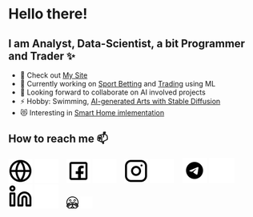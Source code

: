# Hello there!

## I am Analyst, Data-Scientist, a bit Programmer and Trader ✨

- 🔭 Check out [My Site][website]
- 🌱 Currently working on [Sport Betting](https://frants.site/ml_sport) and [Trading](https://frants.site/trade4me) using ML
- 👯 Looking forward to collaborate on AI involved projects
- ⚡ Hobby: Swimming, [AI-generated Arts with Stable Diffusion](https://frants.site/sd_art)
- 😻 Interesting in [Smart Home imlementation](https://frants.site/ihome)

## How to reach me 📫

[![website](./img/globe-light.svg)](https://frants.site#gh-light-mode-only)
[![website](./img/globe-dark.svg)](https://frants.site#gh-dark-mode-only)
&nbsp;&nbsp;
[![facebook](./img/facebook-light.svg)](https://facebook.com/alexander_frantsev#gh-light-mode-only)
[![facebook](./img/facebook-dark.svg)](https://facebook.com/alexander_frantsev#gh-dark-mode-only)
&nbsp;&nbsp;
[![instagram](./img/instagram-light.svg)](https://instagram.com/asfrants#gh-light-mode-only)
[![instagram](./img/instagram-dark.svg)](https://instagram.com/asfrants#gh-dark-mode-only)
&nbsp;&nbsp;
[![telegram](./img/telegram-light.svg)](https://t.me/as_frantsev#gh-light-mode-only)
[![telegram](./img/telegram-dark.svg)](https://t.me/as_frantsev#gh-dark-mode-only)
&nbsp;&nbsp;
[![linkedin](./img/linkedin-light.svg)](https://linkedin.com/in/asfrantsev#gh-light-mode-only)
[![linkedin](./img/linkedin-dark.svg)](https://linkedin.com/in/asfrantsev#gh-dark-mode-only)
&nbsp;&nbsp;
[![huggingface](./img/huggingface-light.png)](https://huggingface.co/asFrants#gh-light-mode-only)
[![huggingface](./img/huggingface-dark.png)](https://huggingface.co/asFrants#gh-dark-mode-only)

[website]: https://frants.site
[facebook]: https://facebook.com/alexander_frantsev
[instagram]: https://instagram.com/asfrants
[telegram]: https://t.me/as_frantsev
[linkedin]: https://linkedin.com/in/asfrantsev
[huggingface]: https://huggingface.co/asFrants